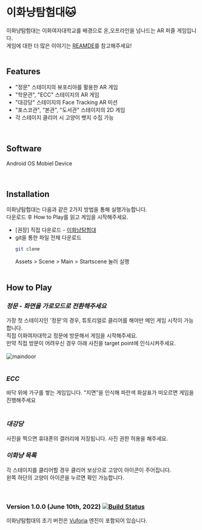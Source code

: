 # 이화냥탐험대🐱

이화냥탐험대는 이화여자대학교를 배경으로 온,오프라인을 넘나드는 AR 퍼즐 게임입니다. 
<br>
게임에 대한 더 많은 이야기는 [REAMDE](README.md)를 참고해주세요!
<br>
<br>


## Features
- "정문" 스테이지의 뷰포리아를 활용한 AR 게임
- "학문관", "ECC" 스테이지의 AR 게임
- "대강당" 스테이지의 Face Tracking AR 미션
- "포스코관", "본관", "도서관" 스테이지의 2D 게임
- 각 스테이지 클리어 시 고양이 뱃지 수집 가능

<br>

## Software
Android OS Mobiel Device

<br>

## Installation
이화냥탐험대는 다음과 같은 2가지 방법을 통해 실행가능합니다.<br>
다운로드 후 How to Play를 읽고 게임을 시작해주세요.<br>
- [권장] 직접 다운로드 - [이화냥탐험대](https://drive.google.com/drive/u/0/folders/1PoG5tKNEn3Qulff7zXJSkQ8pRmnaDZU5) 
- git을 통한 파일 전체 다운로드
  ```sh
  git clone
  ```
  Assets > Scene > Main > Startscene 눌러 실행
  <br>
  <br>
  
## How to Play
### ***정문*** - *화면을 가로모드로 전환해주세요*<br>
가장 첫 스테이지인 '정문'의 경우, 튜토리얼로 클리어를 해야만 메인 게임 시작이 가능합니다.<br>
직접 이화여자대학교 정문에 방문해서 게임을 시작해주세요.<br>
만약 직접 방문이 어려우신 경우 아래 사진을 target point에 인식시켜주세요.<br><br>
![maindoor](https://user-images.githubusercontent.com/61587396/173046037-ea8a5121-f5db-42cc-9832-5acd9a672beb.jpg)
<br><br>

### ***ECC***<br>
바닥 위에 가구를 쌓는 게임입니다. "지면"을 인식해 파란색 화살표가 떠오르면 게임을 진행해주세요
<br><br>

### ***대강당***<br>
사진을 찍으면 휴대폰의 갤러리에 저장됩니다. 사진 권한 허용을 해주세요.
 
### ***이화냥 목록***<br>
각 스테이지를 클리어할 경우 클리어 보상으로 고양이 아이콘이 주어집니다.<br>
왼쪽 하단의 고양이 아이콘을 누르면 확인 가능합니다.<br><br><br>
  
 

### Version 1.0.0 (June 10th, 2022) [![Build Status](https://travis-ci.org/joemccann/dillinger.svg?branch=master)](https://travis-ci.org/joemccann/dillinger)
이화냥탐험대의 초기 버전은 [Vuforia](https://developer.vuforia.com/) 엔진이 포함되어 있습니다.


